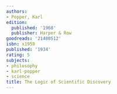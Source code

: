 ```yaml
---
authors:
- Popper, Karl
edition:
  published: '1968'
  publisher: Harper & Row
goodreads: '21480512'
isbn: x1959
published: '1934'
rating: 5
subjects:
- philosophy
- karl-popper
- science
title: The Logic of Scientific Discovery
---
```


